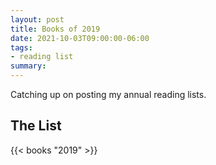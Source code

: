```yaml
---
layout: post
title: Books of 2019
date: 2021-10-03T09:00:00-06:00
tags:
- reading list
summary:
---
```


Catching up on posting my annual reading lists.

## The List

{{< books "2019" >}}
